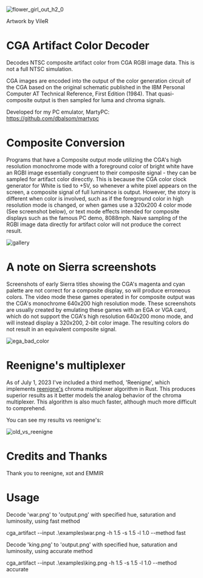
![flower_girl_out_h2_0](https://user-images.githubusercontent.com/7229541/222979507-07bf7f1b-cc3d-4ae4-b995-301ed881d2ca.png)

Artwork by VileR

# CGA Artifact Color Decoder
Decodes NTSC composite artifact color from CGA RGBI image data. This is not a full NTSC simulation.

CGA images are encoded into the output of the color generation circuit of the CGA based on the original schematic published in the IBM Personal Computer AT Technical Reference, First Edition (1984). That quasi-composite output is then sampled for luma and chroma signals.

Developed for my PC emulator, MartyPC: https://github.com/dbalsom/martypc

# Composite Conversion

Programs that have a Composite output mode utilizing the CGA's high resolution monochrome mode with a foreground color of bright white have an RGBI image essentially congruent to their composite signal - they can be sampled for artifact color direcctly. This is because the CGA color clock generator for White is tied to +5V, so whenever a white pixel appears on the screen, a composite signal of full luminance is output.  However, the story is different when color is involved, such as if the foreground color in high resolution mode is changed, or when games use a 320x200 4 color mode (See screenshot below), or text mode effects intended for composite displays such as the famous PC demo, 8088mph.  Naive sampling of the RGBI image data directly for artifact color will not produce the correct result.

![gallery](https://user-images.githubusercontent.com/7229541/215890834-3b57ca17-862d-4348-8f99-6e87d7d7895e.png)

# A note on Sierra screenshots

Screenshots of early Sierra titles showing the CGA's magenta and cyan palette are not correct for a composite display, so will produce erroneous colors. The video mode these games operated in for composite output was the CGA's monochrome 640x200 high resolution mode. These screenshots are usually created by emulating these games with an EGA or VGA card, which do not support the CGA's high resolution 640x200 mono mode, and will instead display a 320x200, 2-bit color image. The resulting colors do not result in an equivalent composite signal.

![ega_bad_color](https://user-images.githubusercontent.com/7229541/216099553-9d6fcc50-275a-4afb-9b63-f44a0b39590f.png)

# Reenigne's multiplexer

As of July 1, 2023 I've included a third method, 'Reenigne', which implements [reenigne's](https://www.reenigne.org/blog/improved-composite-mode-support-for-dosbox/) chroma multiplexer algorithm in Rust. This produces superior results as it better models the analog behavior of the chroma multiplexer. This algorithm is also much faster, although much more difficult to comprehend.

You can see my results vs reenigne's:

![old_vs_reenigne](https://github.com/dbalsom/cga_artifact_color/assets/7229541/6af6a8b3-c3ff-42cc-9b3f-ead266c03988)


# Credits and Thanks
Thank you to reenigne, xot and EMMIR

# Usage

Decode 'war.png' to 'output.png' with specified hue, saturation and luminosity, using fast method

cga_artifact --input .\examples\war.png -h 1.5 -s 1.5 -l 1.0 --method fast 

Decode 'king.png' to 'output.png' with specified hue, saturation and luminosity, using accurate method

cga_artifact --input .\examples\king.png -h 1.5 -s 1.5 -l 1.0 --method accurate 
